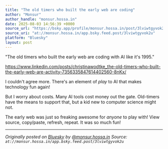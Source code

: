 ```yaml
---
title: "The old timers who built the early web are coding"
author: "Monsur"
author_handle: "monsur.hossa.in"
date: 2025-08-03 14:56:39 +0000
source_url: "https://bsky.app/profile/monsur.hossa.in/post/3lviwtgyvok2u"
source_uri: "at://monsur.hossa.in/app.bsky.feed.post/3lviwtgyvok2u"
platform: "Bluesky"
layout: post
---
```


"The old timers who built the early web are coding with AI like it's 1995."

https://www.linkedin.com/posts/christinawodtke_the-old-timers-who-built-the-early-web-are-activity-7356335847614402560-8nKx/

I couldn't agree more. There's an element of _play_ to AI that makes technology fun again!

But I worry about costs. Many AI tools cost money out the gate. Old-timers have the means to support that, but a kid new to computer science might not.

The early web was just so freaking awesome for _anyone_ to play with! View source, copy/paste, refresh, repeat. It was so much fun!

<!--more-->

---

*Originally posted on [Bluesky](https://bsky.app/profile/monsur.hossa.in/post/3lviwtgyvok2u) by [@monsur.hossa.in](https://bsky.app/profile/monsur.hossa.in)*
*Source: `at://monsur.hossa.in/app.bsky.feed.post/3lviwtgyvok2u`*
